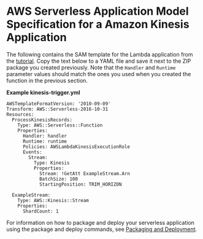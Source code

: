 # AWS Serverless Application Model Specification for a Amazon Kinesis Application<a name="with-kinesis-example-use-app-spec"></a>

The following contains the SAM template for the Lambda application from the [tutorial](with-kinesis-example.md)\. Copy the text below to a YAML file and save it next to the ZIP package you created previously\. Note that the `Handler` and `Runtime` parameter values should match the ones you used when you created the function in the previous section\.

**Example kinesis\-trigger\.yml**  

```
AWSTemplateFormatVersion: '2010-09-09'
Transform: AWS::Serverless-2016-10-31
Resources:
  ProcessKinesisRecords:
    Type: AWS::Serverless::Function
    Properties:
      Handler: handler
      Runtime: runtime
      Policies: AWSLambdaKinesisExecutionRole
      Events:
        Stream:
          Type: Kinesis
          Properties:
            Stream: !GetAtt ExampleStream.Arn
            BatchSize: 100
            StartingPosition: TRIM_HORIZON

  ExampleStream:
    Type: AWS::Kinesis::Stream
    Properties:
      ShardCount: 1
```

For information on how to package and deploy your serverless application using the package and deploy commands, see [Packaging and Deployment](serverless-deploy-wt.md#serverless-deploy)\.